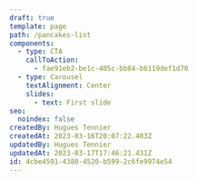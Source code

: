 ```yaml
---
draft: true
template: page
path: /pancakes-list
components:
  - type: CTA
    callToAction:
      - fae91eb2-be1c-405c-bb84-b6119def1d70
  - type: Carousel
    textAlignment: Center
    slides:
      - text: First slide
seo:
  noindex: false
createdBy: Hugues Tennier
createdAt: 2023-03-16T20:07:22.403Z
updatedBy: Hugues Tennier
updatedAt: 2023-03-17T17:46:21.431Z
id: 4cbe4591-4380-4520-b599-2c6fe9974e54
---
```

